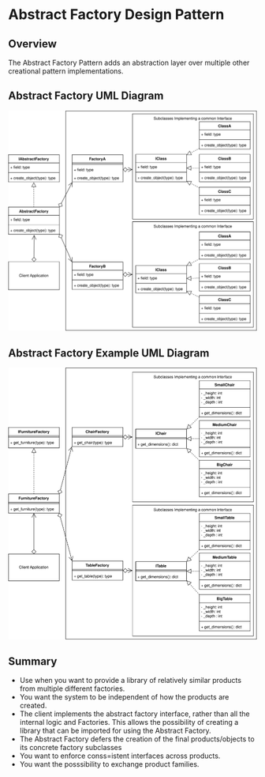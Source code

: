 # **Abstract Factory Design Pattern**
## Overview
The Abstract Factory Pattern adds an abstraction layer over multiple other creational pattern implementations.
## Abstract Factory UML Diagram
<picture>
  <img alt="Abstract Factory UML Diagram" src="./UML-diagram/abstract_factory_concept.svg">
</picture>

## Abstract Factory Example UML Diagram
<picture> 
  <img alt="Abstract Factory Example UML Diagram" src="./UML-diagram/abstract_furniture_factory.svg">
</picture>

## Summary 
- Use when you want to provide a library of relatively similar products from multiple different factories.
- You want the system to be independent of how the products are created.
- The client implements the abstract factory interface, rather than all the internal logic and Factories. This allows the possibility of creating a library that can be imported for using the Abstract Factory.
- The Abstract Factory defers the creation of the final products/objects to its concrete factory subclasses
- You want to enforce conss=istent interfaces across products.
- You want the posssibility to exchange product families.
